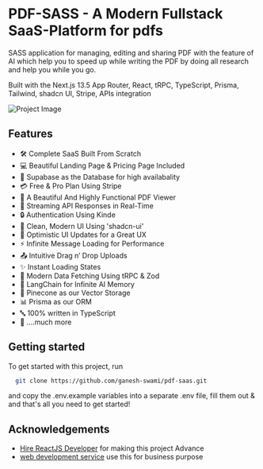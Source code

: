 # PDF-SASS - A Modern Fullstack SaaS-Platform for pdfs

SASS application for managing, editing and sharing PDF with the feature of AI which help you to speed up while writing the PDF by doing all research and help you while you go.

Built with the Next.js 13.5 App Router, React, tRPC, TypeScript, Prisma, Tailwind, shadcn UI, Stripe, APIs integration

![Project Image](https://github.com/joschan21/quill/blob/master/public/thumbnail.png)

## Features

- 🛠️ Complete SaaS Built From Scratch
- 💻 Beautiful Landing Page & Pricing Page Included
- 🔄 Supabase as the Database for high availabality
- 💳 Free & Pro Plan Using Stripe
- 📄 A Beautiful And Highly Functional PDF Viewer
- 🔄 Streaming API Responses in Real-Time
- 🔒 Authentication Using Kinde
- 🎨 Clean, Modern UI Using 'shadcn-ui'
- 🚀 Optimistic UI Updates for a Great UX
- ⚡ Infinite Message Loading for Performance
- 📤 Intuitive Drag n’ Drop Uploads
- ✨ Instant Loading States
- 🔧 Modern Data Fetching Using tRPC & Zod
- 🧠 LangChain for Infinite AI Memory
- 🌲 Pinecone as our Vector Storage
- 📊 Prisma as our ORM
- 🔤 100% written in TypeScript
- 🎁 ....much more

## Getting started

To get started with this project, run

```bash
  git clone https://github.com/ganesh-swami/pdf-saas.git
```

and copy the .env.example variables into a separate .env file, fill them out & and that's all you need to get started!


## Acknowledgements

- [Hire ReactJS Developer](https://avinyaweb.com/services/) for making this project Advance
- [web development service](https://avinyaweb.com) use this for business purpose



